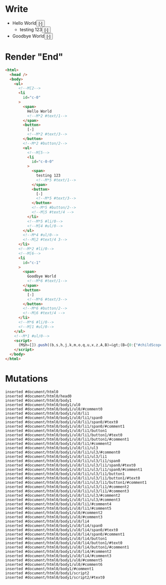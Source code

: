 # Write
  <ul><!M[2><li id=c-0><span>Hello World<!M*2 #text/1></span><button>[-]<!M*2 #text/3></button><!M*2 #button/2><ul><!M[5><li id=c-0-0><span>testing 123<!M*5 #text/1></span><button>[-]<!M*5 #text/3></button><!M*5 #button/2><!M|5 #text/4 ></li><!M*5 #li/0><!M]4 #ul/0></ul><!M*4 #ul/0><!M|2 #text/4 3></li><!M*2 #li/0><!M[6><li id=c-1><span>Goodbye World<!M*6 #text/1></span><button>[-]<!M*6 #text/3></button><!M*6 #button/2><!M|6 #text/4 ></li><!M*6 #li/0><!M]1 #ul/0></ul><!M*1 #ul/0><script>(M$h=[]).push((b,s,h,j,k,m,o,q,u,x,z,A,B)=>(B={0:{"#childScope/0":x={input:{comments:[h={text:"Hello World",comments:j=[k={text:"testing 123"}]},z={text:"Goodbye World"}]},"#ul/0(":new Map([[0,q={comment:h,id:"c-0",open:!0,"#text/4(":b("packages/translator-tags/src/__tests__/fixtures/basic-inert-collapsible-tree/components/comments.marko_2_renderer"),"#text/4!":u={"#childScope/0":m={input:{comments:j,path:"c-0"},"#ul/0(":new Map([[0,o={comment:k,id:"c-0-0",open:!0}]])}}}],[1,A={comment:z,id:"c-1",open:!0}]])}},1:x,2:q,3:u,4:m,5:o,6:A},o._=m,u._=q,q._=A._=x,B),[5,"packages/translator-tags/src/__tests__/fixtures/basic-inert-collapsible-tree/components/comments.marko_1_open",2,"packages/translator-tags/src/__tests__/fixtures/basic-inert-collapsible-tree/components/comments.marko_1_open",6,"packages/translator-tags/src/__tests__/fixtures/basic-inert-collapsible-tree/components/comments.marko_1_open",])</script>


# Render "End"
```html
<html>
  <head />
  <body>
    <ul>
      <!--M[2-->
      <li
        id="c-0"
      >
        <span>
          Hello World
          <!--M*2 #text/1-->
        </span>
        <button>
          [-]
          <!--M*2 #text/3-->
        </button>
        <!--M*2 #button/2-->
        <ul>
          <!--M[5-->
          <li
            id="c-0-0"
          >
            <span>
              testing 123
              <!--M*5 #text/1-->
            </span>
            <button>
              [-]
              <!--M*5 #text/3-->
            </button>
            <!--M*5 #button/2-->
            <!--M|5 #text/4 -->
          </li>
          <!--M*5 #li/0-->
          <!--M]4 #ul/0-->
        </ul>
        <!--M*4 #ul/0-->
        <!--M|2 #text/4 3-->
      </li>
      <!--M*2 #li/0-->
      <!--M[6-->
      <li
        id="c-1"
      >
        <span>
          Goodbye World
          <!--M*6 #text/1-->
        </span>
        <button>
          [-]
          <!--M*6 #text/3-->
        </button>
        <!--M*6 #button/2-->
        <!--M|6 #text/4 -->
      </li>
      <!--M*6 #li/0-->
      <!--M]1 #ul/0-->
    </ul>
    <!--M*1 #ul/0-->
    <script>
      (M$h=[]).push((b,s,h,j,k,m,o,q,u,x,z,A,B)=&gt;(B={0:{"#childScope/0":x={input:{comments:[h={text:"Hello World",comments:j=[k={text:"testing 123"}]},z={text:"Goodbye World"}]},"#ul/0(":new Map([[0,q={comment:h,id:"c-0",open:!0,"#text/4(":b("packages/translator-tags/src/__tests__/fixtures/basic-inert-collapsible-tree/components/comments.marko_2_renderer"),"#text/4!":u={"#childScope/0":m={input:{comments:j,path:"c-0"},"#ul/0(":new Map([[0,o={comment:k,id:"c-0-0",open:!0}]])}}}],[1,A={comment:z,id:"c-1",open:!0}]])}},1:x,2:q,3:u,4:m,5:o,6:A},o._=m,u._=q,q._=A._=x,B),[5,"packages/translator-tags/src/__tests__/fixtures/basic-inert-collapsible-tree/components/comments.marko_1_open",2,"packages/translator-tags/src/__tests__/fixtures/basic-inert-collapsible-tree/components/comments.marko_1_open",6,"packages/translator-tags/src/__tests__/fixtures/basic-inert-collapsible-tree/components/comments.marko_1_open",])
    </script>
  </body>
</html>
```

# Mutations
```
inserted #document/html0
inserted #document/html0/head0
inserted #document/html0/body1
inserted #document/html0/body1/ul0
inserted #document/html0/body1/ul0/#comment0
inserted #document/html0/body1/ul0/li1
inserted #document/html0/body1/ul0/li1/span0
inserted #document/html0/body1/ul0/li1/span0/#text0
inserted #document/html0/body1/ul0/li1/span0/#comment1
inserted #document/html0/body1/ul0/li1/button1
inserted #document/html0/body1/ul0/li1/button1/#text0
inserted #document/html0/body1/ul0/li1/button1/#comment1
inserted #document/html0/body1/ul0/li1/#comment2
inserted #document/html0/body1/ul0/li1/ul3
inserted #document/html0/body1/ul0/li1/ul3/#comment0
inserted #document/html0/body1/ul0/li1/ul3/li1
inserted #document/html0/body1/ul0/li1/ul3/li1/span0
inserted #document/html0/body1/ul0/li1/ul3/li1/span0/#text0
inserted #document/html0/body1/ul0/li1/ul3/li1/span0/#comment1
inserted #document/html0/body1/ul0/li1/ul3/li1/button1
inserted #document/html0/body1/ul0/li1/ul3/li1/button1/#text0
inserted #document/html0/body1/ul0/li1/ul3/li1/button1/#comment1
inserted #document/html0/body1/ul0/li1/ul3/li1/#comment2
inserted #document/html0/body1/ul0/li1/ul3/li1/#comment3
inserted #document/html0/body1/ul0/li1/ul3/#comment2
inserted #document/html0/body1/ul0/li1/ul3/#comment3
inserted #document/html0/body1/ul0/li1/#comment4
inserted #document/html0/body1/ul0/li1/#comment5
inserted #document/html0/body1/ul0/#comment2
inserted #document/html0/body1/ul0/#comment3
inserted #document/html0/body1/ul0/li4
inserted #document/html0/body1/ul0/li4/span0
inserted #document/html0/body1/ul0/li4/span0/#text0
inserted #document/html0/body1/ul0/li4/span0/#comment1
inserted #document/html0/body1/ul0/li4/button1
inserted #document/html0/body1/ul0/li4/button1/#text0
inserted #document/html0/body1/ul0/li4/button1/#comment1
inserted #document/html0/body1/ul0/li4/#comment2
inserted #document/html0/body1/ul0/li4/#comment3
inserted #document/html0/body1/ul0/#comment5
inserted #document/html0/body1/ul0/#comment6
inserted #document/html0/body1/#comment1
inserted #document/html0/body1/script2
inserted #document/html0/body1/script2/#text0
```